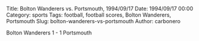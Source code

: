 Title: Bolton Wanderers vs. Portsmouth, 1994/09/17
Date: 1994/09/17 00:00
Category: sports
Tags: football, football scores, Bolton Wanderers, Portsmouth
Slug: bolton-wanderers-vs-portsmouth
Author: carbonero


Bolton Wanderers 1 - 1 Portsmouth
